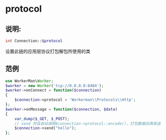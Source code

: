 # protocol

## 说明:
```php
int Connection::$protocol
```

设置此链的应用层协议打包解包所使用的类


## 范例


```php
use WorkerMan\Worker;
$worker = new Worker('tcp://0.0.0.0:8484');
$worker->onConnect = function($connection)
{
    $connection->protocol = 'Workerman\\Protocols\\Http';
};
$worker->onMessage = function($connection, $data)
{
    var_dump($_GET, $_POST);
    // send 时会自动调用$connection->protocol::encode()，打包数据后再发送
    $connection->send("hello");
};
```
